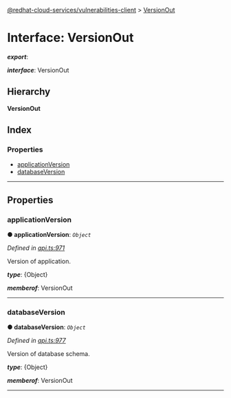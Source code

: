[@redhat-cloud-services/vulnerabilities-client](../README.md) > [VersionOut](../interfaces/versionout.md)

# Interface: VersionOut

*__export__*: 

*__interface__*: VersionOut

## Hierarchy

**VersionOut**

## Index

### Properties

* [applicationVersion](versionout.md#applicationversion)
* [databaseVersion](versionout.md#databaseversion)

---

## Properties

<a id="applicationversion"></a>

###  applicationVersion

**● applicationVersion**: *`Object`*

*Defined in [api.ts:971](https://github.com/RedHatInsights/javascript-clients/blob/master/packages/vulnerabilities/git-api/api.ts#L971)*

Version of application.

*__type__*: {Object}

*__memberof__*: VersionOut

___
<a id="databaseversion"></a>

###  databaseVersion

**● databaseVersion**: *`Object`*

*Defined in [api.ts:977](https://github.com/RedHatInsights/javascript-clients/blob/master/packages/vulnerabilities/git-api/api.ts#L977)*

Version of database schema.

*__type__*: {Object}

*__memberof__*: VersionOut

___


